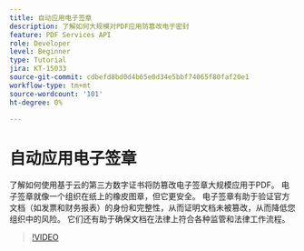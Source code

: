 ```yaml
---
title: 自动应用电子签章
description: 了解如何大规模对PDF应用防篡改电子密封
feature: PDF Services API
role: Developer
level: Beginner
type: Tutorial
jira: KT-15033
source-git-commit: cdbefd8bd0d4b65e0d34e5bbf74065f80faf20e1
workflow-type: tm+mt
source-wordcount: '101'
ht-degree: 0%

---
```


# 自动应用电子签章

了解如何使用基于云的第三方数字证书将防篡改电子签章大规模应用于PDF。 电子签章就像一个组织在纸上的橡皮图章，但它更安全。 电子签章有助于验证官方文档（如发票和财务报表）的身份和完整性，从而证明文档未被篡改，从而降低您组织中的风险。 它们还有助于确保文档在法律上符合各种监管和法律工作流程。

>[!VIDEO](https://video.tv.adobe.com/v/3428346?hidetitle=true)

